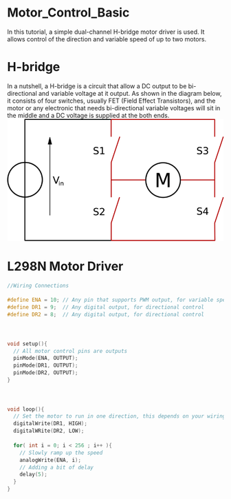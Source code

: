 # Motor_Control_Basic
In this tutorial, a simple dual-channel H-bridge motor driver is used. It allows control of the direction and variable speed of up to two motors.

# H-bridge
In a nutshell, a H-bridge is a circuit that allow a DC output to be bi-directional and variable voltage at it output. As shown in the diagram below, it consists of four switches, usually FET (Field Effect Transistors), and the motor or any electronic that needs bi-directional variable voltages will sit in the middle and a DC voltage is supplied at the both ends.
![A H-bridge Diagram](https://github.com/ctliew/Motor_Control_Basic/blob/master/images/H_bridge.png)

# L298N Motor Driver

```c
//Wiring Connections

#define ENA = 10; // Any pin that supports PWM output, for variable speed control
#define DR1 = 9;  // Any digital output, for directional control
#define DR2 = 8;  // Any digital output, for directional control

 
 
void setup(){
  // All motor control pins are outputs
  pinMode(ENA, OUTPUT);
  pinMode(DR1, OUTPUT);
  pinMode(DR2, OUTPUT);
}



void loop(){
  // Set the motor to run in one direction, this depends on your wiring
  digitalWrite(DR1, HIGH);
  digitalWRite(DR2, LOW);

  for( int i = 0; i < 256 ; i++ ){
    // Slowly ramp up the speed
    analogWrite(ENA, i);
    // Adding a bit of delay
    delay(5);
  }
}
```
